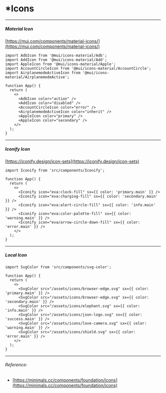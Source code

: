 *Icons
=====

* * *

##### [](#material-icon)Material Icon

[https://mui.com/components/material-icons/](https://mui.com/components/material-icons/)

    import AdbIcon from '@mui/icons-material/Adb';
    import AddIcon from '@mui/icons-material/Add';
    import AppleIcon from '@mui/icons-material/Apple';
    import AccountCircleIcon from '@mui/icons-material/AccountCircle';
    import AirplanemodeActiveIcon from '@mui/icons-material/AirplanemodeActive';
     
    function App() {
      return (
        <>
          <AdbIcon color="action" />
          <AddIcon color="disabled" />
          <AccountCircleIcon color="error" />
          <AirplanemodeActiveIcon color="inherit" />
          <AppleIcon color="primary" />
          <AppleIcon color="secondary" />
        </>
      );
    }

* * *

##### [](#iconify-icon)Iconify Icon

[https://iconify.design/icon-sets](https://iconify.design/icon-sets)

    import Iconify from 'src/components/Iconify';
     
    function App() {
      return (
        <>
          <Iconify icon="eva:clock-fill" sx={{ color: 'primary.main' }} />
          <Iconify icon="eva:charging-fill" sx={{ color: 'secondary.main' }} />
          <Iconify icon="eva:alert-circle-fill" sx={{ color: 'info.main' }} />
          <Iconify icon="eva:color-palette-fill" sx={{ color: 'warning.main' }} />
          <Iconify icon="eva/arrow-circle-down-fill" sx={{ color: 'error.main' }} />
        </>
      );
    }

* * *

##### [](#local-icon)Local Icon

    import SvgColor from 'src/components/svg-color';
     
    function App() {
      return (
        <>
          <SvgColor src="/assets/icons/browser-edge.svg" sx={{ color: 'primary.main' }} />
          <SvgColor src="/assets/icons/browser-edge.svg" sx={{ color: 'secondary.main' }} />
          <SvgColor src="/assets/icons/elephant.svg" sx={{ color: 'info.main' }} />
          <SvgColor src="/assets/icons/json-logo.svg" sx={{ color: 'success.main' }} />
          <SvgColor src="/assets/icons/love-camera.svg" sx={{ color: 'warning.main' }} />
          <SvgColor src="/assets/icons/shield.svg" sx={{ color: 'error.main' }} />
        </>
      );
    }

* * *

###### [](#reference)Reference:

*   [https://minimals.cc/components/foundation/icons](https://minimals.cc/components/foundation/icons)


